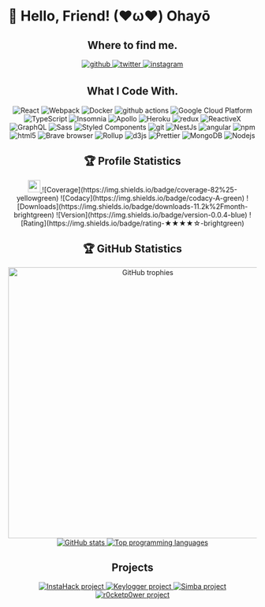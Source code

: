 # 👋 Hello, Friend! (❤ω❤) Ohayō

<div style="text-align: center;">
  <h2>Where to find me.</h2>
</div>
<div align="center">
  <a href="https://github.com/r0cketp0wer" target="_blank">
    <img src="https://img.shields.io/badge/github-%2324292e.svg?&style=for-the-badge&logo=github&logoColor=white" alt="github" style="margin-bottom: 5px;" />
  </a>
  <a href="https://twitter.com/NRocketmann" target="_blank">
    <img src="https://img.shields.io/badge/twitter-%2300acee.svg?&style=for-the-badge&logo=twitter&logoColor=white" alt="twitter" style="margin-bottom: 5px;" />
  </a>
  <a href="https://www.instagram.com/rocketman_mega" target="_blank">
    <img src="https://img.shields.io/badge/instagram-%23000000.svg?&style=for-the-badge&logo=instagram&logoColor=white" alt="instagram" style="margin-bottom: 5px;" />
  </a>
</div>

<div style="text-align: center;">
  <h2>What I Code With.</h2>
</div>
<p align="center">
  <img alt="React" src="https://img.shields.io/badge/-React-45b8d8?style=flat-square&logo=react&logoColor=white" />
  <img alt="Webpack" src="https://img.shields.io/badge/-Webpack-8DD6F9?style=flat-square&logo=webpack&logoColor=white" /> 
  <img alt="Docker" src="https://img.shields.io/badge/-Docker-46a2f1?style=flat-square&logo=docker&logoColor=white" />
  <img alt="github actions" src="https://img.shields.io/badge/-Github_Actions-2088FF?style=flat-square&logo=github-actions&logoColor=white" />
  <img alt="Google Cloud Platform" src="https://img.shields.io/badge/-Google_Cloud_Platform-1a73e8?style=flat-square&logo=google-cloud&logoColor=white" />
  <img alt="TypeScript" src="https://img.shields.io/badge/-TypeScript-007ACC?style=flat-square&logo=typescript&logoColor=white" />
  <img alt="Insomnia" src="https://img.shields.io/badge/-Insomnia-5849BE?style=flat-square&logo=insomnia&logoColor=white" />
  <img alt="Apollo" src="https://img.shields.io/badge/-Apollo%20GraphQL-311C87?style=flat-square&logo=apollo-graphql&logoColor=white" />
  <img alt="Heroku" src="https://img.shields.io/badge/-Heroku-430098?style=flat-square&logo=heroku&logoColor=white" />
  <img alt="redux" src="https://img.shields.io/badge/-Redux-764ABC?style=flat-square&logo=redux&logoColor=white" />
  <img alt="ReactiveX" src="https://img.shields.io/badge/-RxJs-B7178C?style=flat-square&logo=reactivex&logoColor=white" />
  <img alt="GraphQL" src="https://img.shields.io/badge/-GraphQL-E10098?style=flat-square&logo=graphql&logoColor=white" />
  <img alt="Sass" src="https://img.shields.io/badge/-Sass-CC6699?style=flat-square&logo=sass&logoColor=white" />
  <img alt="Styled Components" src="https://img.shields.io/badge/-Styled_Components-db7092?style=flat-square&logo=styled-components&logoColor=white" />
  <img alt="git" src="https://img.shields.io/badge/-Git-F05032?style=flat-square&logo=git&logoColor=white" />
  <img alt="NestJs" src="https://img.shields.io/badge/-NestJs-ea2845?style=flat-square&logo=nestjs&logoColor=white" />
  <img alt="angular" src="https://img.shields.io/badge/-Angular-DD0031?style=flat-square&logo=angular&logoColor=white" />
  <img alt="npm" src="https://img.shields.io/badge/-NPM-CB3837?style=flat-square&logo=npm&logoColor=white" />
  <img alt="html5" src="https://img.shields.io/badge/-HTML5-E34F26?style=flat-square&logo=html5&logoColor=white" />
  <img alt="Brave browser" src="https://img.shields.io/badge/-Brave_Browser-FB542B?style=flat-square&logo=brave&logoColor=white" />
  <img alt="Rollup" src="https://img.shields.io/badge/-Rollup-EC4A3F?style=flat-square&logo=rollup.js&logoColor=white" />
  <img alt="d3js" src="https://img.shields.io/badge/-D3.js-F9A03C?style=flat-square&logo=d3.js&logoColor=white" />
  <img alt="Prettier" src="https://img.shields.io/badge/-Prettier-F7B93E?style=flat-square&logo=prettier&logoColor=white" />
  <img alt="MongoDB" src="https://img.shields.io/badge/-MongoDB-13aa52?style=flat-square&logo=mongodb&logoColor=white" />
  <img alt="Nodejs" src="https://img.shields.io/badge/-Nodejs-43853d?style=flat-square&logo=Node.js&logoColor=white" />
</p>

<div style="text-align: center;">
  <h2>🏆 Profile Statistics</h2>
</div>
<div align="center">
  <a href="https://github.com/r0cketp0wer">
    <img height="25" title="Counter" src="https://komarev.com/ghpvc/?username=r0cketp0wer&color=blueviolet&style=flat-square" alt="profile counter">
  </a>
  ![Coverage](https://img.shields.io/badge/coverage-82%25-yellowgreen)
  ![Codacy](https://img.shields.io/badge/codacy-A-green)
  ![Downloads](https://img.shields.io/badge/downloads-11.2k%2Fmonth-brightgreen)
  ![Version](https://img.shields.io/badge/version-0.0.4-blue)
  ![Rating](https://img.shields.io/badge/rating-★★★★☆-brightgreen)
</div>

<div style="text-align: center;">
  <h2>🏆 GitHub Statistics</h2>
</div>
<div align="center">
  <a href="https://github.com/r0cketp0wer">
    <img width="550" src="https://github-profile-trophy.vercel.app/?username=r0cketp0wer&theme=dracula&no-frame=true&title=Followers,Stars,Commit,Repository,Issues" alt="GitHub trophies">
  </a>
  <a href="https://github.com/r0cketp0wer">
    <img title="r0cketp0wer" src="https://github-readme-stats.vercel.app/api?username=r0cketp0wer&show_icons=true&include_all_commits=true&theme=chartreuse-dark&cache_seconds=3200" alt="GitHub stats">
  </a>
  <a href="https://github.com/r0cketp0wer">
    <img title="r0cketp0wer" src="https://github-readme-stats.vercel.app/api/top-langs/?username=r0cketp0wer&layout=compact&theme=dark" alt="Top programming languages">
  </a>
</div>

<div style="text-align: center;">
  <h2>Projects</h2>
</div>
<div align="center">
  <a href="https://github.com/r0cketp0wer/InstaHack">
    <img title="InstaHack" src="https://github-readme-stats.vercel.app/api/pin/?username=r0cketp0wer&repo=InstaHack&theme=dark" alt="InstaHack project">
  </a>
  <a href="https://github.com/r0cketp0wer/Keylogger">
    <img title="Keylogger" src="https://github-readme-stats.vercel.app/api/pin/?username=r0cketp0wer&repo=Keylogger&theme=dark" alt="Keylogger project">
  </a>
  <a href="https://github.com/r0cketp0wer/Simba">
    <img title="Simba(Linux Voice Assistant)" src="https://github-readme-stats.vercel.app/api/pin/?username=r0cketp0wer&repo=Simba&theme=dark" alt="Simba project">
  </a>
  <a href="https://github.com/r0cketp0wer/r0cketp0wer">
    <img title="r0cketp0wer" src="https://github-readme-stats.vercel.app/api/pin/?username=r0cketp0wer&repo=r0cketp0wer&theme=dark" alt="r0cketp0wer project">
  </a>
</div>
